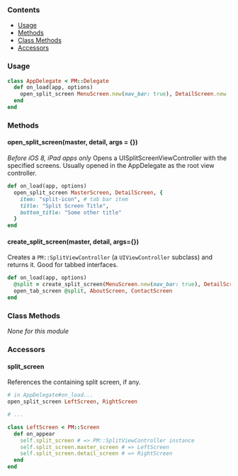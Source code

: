 ### Contents

* [Usage](?#usage)
* [Methods](?#methods)
* [Class Methods](?#class-methods)
* [Accessors](?#accessors)

### Usage

```ruby
class AppDelegate < PM::Delegate
  def on_load(app, options)
    open_split_screen MenuScreen.new(nav_bar: true), DetailScreen.new
  end
end
```

### Methods

#### open_split_screen(master, detail, args = {})

*Before iOS 8, iPad apps only*
Opens a UISplitScreenViewController with the specified screens. Usually opened in the AppDelegate as the root view controller.

```ruby
def on_load(app, options)
  open_split_screen MasterScreen, DetailScreen, {
    item: "split-icon", # tab bar item
    title: "Split Screen Title",
    button_title: "Some other title"
  }
end
```

#### create_split_screen(master, detail, args={})

Creates a `PM::SplitViewController` (a `UIViewController` subclass) and returns it. Good for tabbed interfaces.

```ruby
def on_load(app, options)
  @split = create_split_screen(MenuScreen.new(nav_bar: true), DetailScreen)
  open_tab_screen @split, AboutScreen, ContactScreen
end
```

### Class Methods

*None for this module*

### Accessors

#### split_screen

References the containing split screen, if any.

```ruby
# in AppDelegate#on_load...
open_split_screen LeftScreen, RightScreen

# ...

class LeftScreen < PM::Screen
  def on_appear
    self.split_screen # => PM::SplitViewController instance
    self.split_screen.master_screen # => LeftScreen
    self.split_screen.detail_screen # => RightScreen
  end
end
```
